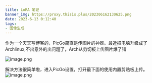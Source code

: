 ```yaml
---
title: LoRA 笔记
banner_img: https://proxy.thisis.plus/202306162130625.png
date: 2023-6-13 0:12:40
tags:
- 图像生成
---
```

作为一个天天写博客的，PicGo简直是传图片的神器。最近把电脑升级成了Archlinux,不出意外的出问题了，Arch从剪切板上传图片爆了错

![image.png](https://proxy.thisis.plus/202306162118377.png)

解决方法很简单啦，进入PicGo设置，打开最下面的使用内置剪贴板上传。
![image.png](https://proxy.thisis.plus/202306162122805.png)
